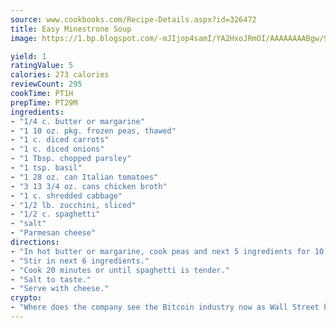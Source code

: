 ```yaml
---
source: www.cookbooks.com/Recipe-Details.aspx?id=326472
title: Easy Minestrone Soup
image: https://1.bp.blogspot.com/-mJIjop4samI/YA2HxoJRmOI/AAAAAAAABgw/9Q6cN5purxQQ0M3111-VxRXtHYk4x987wCLcBGAsYHQ/s320/19.png

yield: 1
ratingValue: 5
calories: 273 calories
reviewCount: 295
cookTime: PT1H
prepTime: PT29M
ingredients:
- "1/4 c. butter or margarine"
- "1 10 oz. pkg. frozen peas, thawed"
- "1 c. diced carrots"
- "1 c. diced onions"
- "1 Tbsp. chopped parsley"
- "1 tsp. basil"
- "1 28 oz. can Italian tomatoes"
- "3 13 3/4 oz. cans chicken broth"
- "1 c. shredded cabbage"
- "1/2 lb. zucchini, sliced"
- "1/2 c. spaghetti"
- "salt"
- "Parmesan cheese"
directions:
- "In hot butter or margarine, cook peas and next 5 ingredients for 10 minutes."
- "Stir in next 6 ingredients."
- "Cook 20 minutes or until spaghetti is tender."
- "Salt to taste."
- "Serve with cheese."
crypto:
- "Where does the company see the Bitcoin industry now as Wall Street has begun to embrace it and what was the turning point that legitimatized Bitcoin?"
---
```

